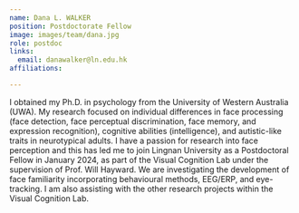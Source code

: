 ```yaml
---
name: Dana L. WALKER 
position: Postdoctorate Fellow
image: images/team/dana.jpg
role: postdoc
links:
  email: danawalker@ln.edu.hk
affiliations:

---
```


I obtained my Ph.D. in psychology from the University of Western Australia (UWA). My research focused on individual differences in face processing (face detection, face perceptual discrimination, face memory, and expression recognition), cognitive abilities (intelligence), and autistic-like traits in neurotypical adults. I have a passion for research into face perception and this has led me to join Lingnan University as a Postdoctoral Fellow in January 2024, as part of the Visual Cognition Lab under the supervision of Prof. Will Hayward. We are investigating the development of face familiarity incorporating behavioural methods, EEG/ERP, and eye-tracking. I am also assisting with the other research projects within the Visual Cognition Lab.

